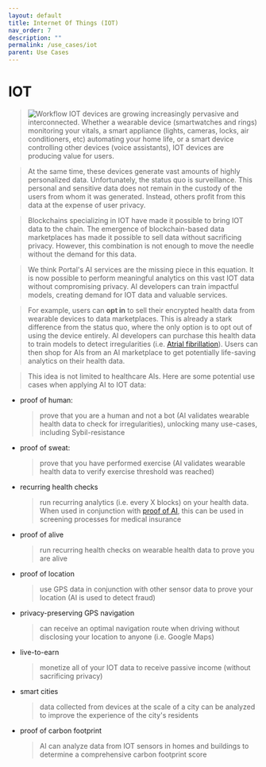 ```yaml
---
layout: default
title: Internet Of Things (IOT) 
nav_order: 7
description: ""
permalink: /use_cases/iot
parent: Use Cases
---
```

# IOT
>![Workflow](../gifs/iot_marketplace.gif)
> IOT devices are growing increasingly pervasive and interconnected. Whether a wearable device (smartwatches and rings) monitoring your vitals, a smart appliance (lights, cameras, locks, air conditioners, etc) automating your home life, or a smart device controlling other devices (voice assistants), IOT devices are producing value for users.  

> At the same time, these devices generate vast amounts of highly personalized data. Unfortunately, the status quo is surveillance. This personal and sensitive data does not remain in the custody of the users from whom it was generated. Instead, others profit from this data at the expense of user privacy.

> Blockchains specializing in IOT have made it possible to bring IOT data to the chain. The emergence of blockchain-based data marketplaces has made it possible to sell data without sacrificing privacy. However, this combination is not enough to move the needle without the demand for this data. 

> We think Portal's AI services are the missing piece in this equation. It is now possible to perform meaningful analytics on this vast IOT data without compromising privacy. AI developers can train impactful models, creating demand for IOT data and valuable services. 

> For example, users can **opt in** to sell their encrypted health data from wearable devices to data marketplaces. This is already a stark difference from the status quo, where the only option is to opt out of using the device entirely. AI developers can purchase this health data to train models to detect irregularities (i.e. [Atrial fibrillation](https://www.heart.org/en/health-topics/atrial-fibrillation/what-is-atrial-fibrillation-afib-or-af)). Users can then shop for AIs from an AI marketplace to get potentially life-saving analytics on their health data.

> This idea is not limited to healthcare AIs. Here are some potential use cases when applying AI to IOT data:

- proof of human:
    > prove that you are a human and not a bot (AI validates wearable health data to check for irregularities), unlocking many use-cases, including Sybil-resistance
- proof of sweat: 
    > prove that you have performed exercise (AI validates wearable health data to verify exercise threshold was reached)
- recurring health checks
    > run recurring analytics (i.e. every X blocks) on your health data. When used in conjunction with [proof of AI](https://whitepaper.portal3.ai/use_cases/proof_of_ai), this can be used in screening processes for medical insurance
- proof of alive
    > run recurring health checks on wearable health data to prove you are alive
- proof of location
    > use GPS data in conjunction with other sensor data to prove your location (AI is used to detect fraud)
- privacy-preserving GPS navigation
    > can receive an optimal navigation route when driving without disclosing your location to anyone (i.e. Google Maps)  
- live-to-earn
    > monetize all of your IOT data to receive passive income (without sacrificing privacy)
- smart cities
    > data collected from devices at the scale of a city can be analyzed to improve the experience of the city's residents
- proof of carbon footprint
    > AI can analyze data from IOT sensors in homes and buildings to determine a comprehensive carbon footprint score


